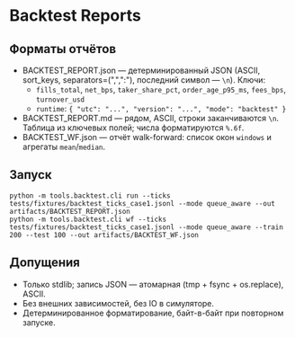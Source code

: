 Backtest Reports
================

Форматы отчётов
----------------

- BACKTEST_REPORT.json — детерминированный JSON (ASCII, sort_keys, separators=(",",":"), последний символ — `\n`). Ключи:
  - `fills_total`, `net_bps`, `taker_share_pct`, `order_age_p95_ms`, `fees_bps`, `turnover_usd`
  - `runtime`: `{ "utc": "...", "version": "...", "mode": "backtest" }`
- BACKTEST_REPORT.md — рядом, ASCII, строки заканчиваются `\n`. Таблица из ключевых полей; числа форматируются `%.6f`.
- BACKTEST_WF.json — отчёт walk-forward: список окон `windows` и агрегаты `mean`/`median`.

Запуск
------

```
python -m tools.backtest.cli run --ticks tests/fixtures/backtest_ticks_case1.jsonl --mode queue_aware --out artifacts/BACKTEST_REPORT.json
python -m tools.backtest.cli wf --ticks tests/fixtures/backtest_ticks_case1.jsonl --mode queue_aware --train 200 --test 100 --out artifacts/BACKTEST_WF.json
```

Допущения
---------

- Только stdlib; запись JSON — атомарная (tmp + fsync + os.replace), ASCII.
- Без внешних зависимостей, без IO в симуляторе.
- Детерминированное форматирование, байт-в-байт при повторном запуске.


